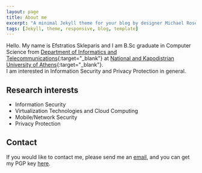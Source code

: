 ```yaml
---
layout: page
title: About me
excerpt: "A minimal Jekyll theme for your blog by designer Michael Rose."
tags: [Jekyll, theme, responsive, blog, template]
---
```


Hello. My name is Efstratios Skleparis and I am B.Sc graduate in Computer Science from [Department of Informatics and Telecommunications](http://di.uoa.gr/eng){:target="_blank"} at [National and Kapodistrian University of Athens](http://en.uoa.gr){:target="_blank"}. <br/>I am interested in Information Security and Privacy Protection in general.

## Research interests

* Information Security
* Virtualization Technologies and Cloud Computing
* Mobile/Network Security
* Privacy Protection

## Contact

If you would like to contact me, please send me an [email](mailto:eskleparis@protonmail.com), and you can get my PGP key [here](/pkey.asc).
